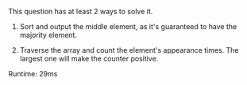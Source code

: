 This question has at least 2 ways to solve it.

1. Sort and output the middle element, as it's guaranteed to have the majority element.

2. Traverse the array and count the element's appearance times. The largest one will make the counter positive.

Runtime: 29ms
